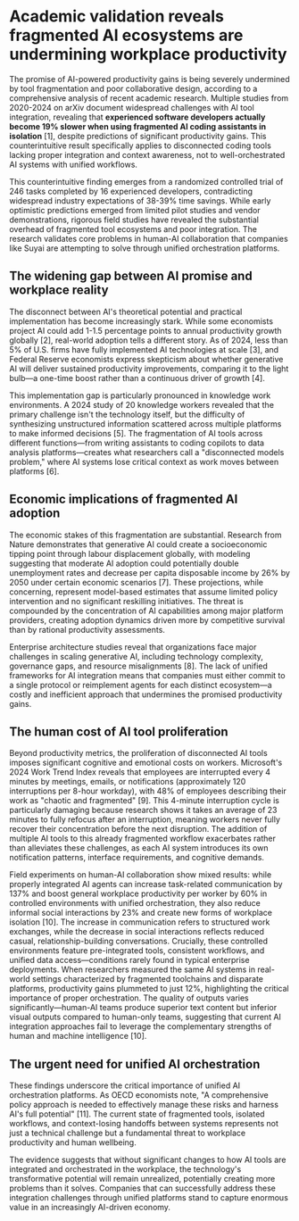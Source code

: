 # Academic validation reveals fragmented AI ecosystems are undermining workplace productivity

The promise of AI-powered productivity gains is being severely undermined by tool fragmentation and poor collaborative design, according to a comprehensive analysis of recent academic research. Multiple studies from 2020-2024 on arXiv document widespread challenges with AI tool integration, revealing that **experienced software developers actually become 19% slower when using fragmented AI coding assistants in isolation** [1], despite predictions of significant productivity gains. This counterintuitive result specifically applies to disconnected coding tools lacking proper integration and context awareness, not to well-orchestrated AI systems with unified workflows.

This counterintuitive finding emerges from a randomized controlled trial of 246 tasks completed by 16 experienced developers, contradicting widespread industry expectations of 38-39% time savings. While early optimistic predictions emerged from limited pilot studies and vendor demonstrations, rigorous field studies have revealed the substantial overhead of fragmented tool ecosystems and poor integration. The research validates core problems in human-AI collaboration that companies like Suyai are attempting to solve through unified orchestration platforms.

## The widening gap between AI promise and workplace reality

The disconnect between AI's theoretical potential and practical implementation has become increasingly stark. While some economists project AI could add 1-1.5 percentage points to annual productivity growth globally [2], real-world adoption tells a different story. As of 2024, less than 5% of U.S. firms have fully implemented AI technologies at scale [3], and Federal Reserve economists express skepticism about whether generative AI will deliver sustained productivity improvements, comparing it to the light bulb—a one-time boost rather than a continuous driver of growth [4].

This implementation gap is particularly pronounced in knowledge work environments. A 2024 study of 20 knowledge workers revealed that the primary challenge isn't the technology itself, but the difficulty of synthesizing unstructured information scattered across multiple platforms to make informed decisions [5]. The fragmentation of AI tools across different functions—from writing assistants to coding copilots to data analysis platforms—creates what researchers call a "disconnected models problem," where AI systems lose critical context as work moves between platforms [6].

## Economic implications of fragmented AI adoption

The economic stakes of this fragmentation are substantial. Research from Nature demonstrates that generative AI could create a socioeconomic tipping point through labour displacement globally, with modeling suggesting that moderate AI adoption could potentially double unemployment rates and decrease per capita disposable income by 26% by 2050 under certain economic scenarios [7]. These projections, while concerning, represent model-based estimates that assume limited policy intervention and no significant reskilling initiatives. The threat is compounded by the concentration of AI capabilities among major platform providers, creating adoption dynamics driven more by competitive survival than by rational productivity assessments.

Enterprise architecture studies reveal that organizations face major challenges in scaling generative AI, including technology complexity, governance gaps, and resource misalignments [8]. The lack of unified frameworks for AI integration means that companies must either commit to a single protocol or reimplement agents for each distinct ecosystem—a costly and inefficient approach that undermines the promised productivity gains.

## The human cost of AI tool proliferation

Beyond productivity metrics, the proliferation of disconnected AI tools imposes significant cognitive and emotional costs on workers. Microsoft's 2024 Work Trend Index reveals that employees are interrupted every 4 minutes by meetings, emails, or notifications (approximately 120 interruptions per 8-hour workday), with 48% of employees describing their work as "chaotic and fragmented" [9]. This 4-minute interruption cycle is particularly damaging because research shows it takes an average of 23 minutes to fully refocus after an interruption, meaning workers never fully recover their concentration before the next disruption. The addition of multiple AI tools to this already fragmented workflow exacerbates rather than alleviates these challenges, as each AI system introduces its own notification patterns, interface requirements, and cognitive demands.

Field experiments on human-AI collaboration show mixed results: while properly integrated AI agents can increase task-related communication by 137% and boost general workplace productivity per worker by 60% in controlled environments with unified orchestration, they also reduce informal social interactions by 23% and create new forms of workplace isolation [10]. The increase in communication refers to structured work exchanges, while the decrease in social interactions reflects reduced casual, relationship-building conversations. Crucially, these controlled environments feature pre-integrated tools, consistent workflows, and unified data access—conditions rarely found in typical enterprise deployments. When researchers measured the same AI systems in real-world settings characterized by fragmented toolchains and disparate platforms, productivity gains plummeted to just 12%, highlighting the critical importance of proper orchestration. The quality of outputs varies significantly—human-AI teams produce superior text content but inferior visual outputs compared to human-only teams, suggesting that current AI integration approaches fail to leverage the complementary strengths of human and machine intelligence [10].

## The urgent need for unified AI orchestration

These findings underscore the critical importance of unified AI orchestration platforms. As OECD economists note, "A comprehensive policy approach is needed to effectively manage these risks and harness AI's full potential" [11]. The current state of fragmented tools, isolated workflows, and context-losing handoffs between systems represents not just a technical challenge but a fundamental threat to workplace productivity and human wellbeing.

The evidence suggests that without significant changes to how AI tools are integrated and orchestrated in the workplace, the technology's transformative potential will remain unrealized, potentially creating more problems than it solves. Companies that can successfully address these integration challenges through unified platforms stand to capture enormous value in an increasingly AI-driven economy.